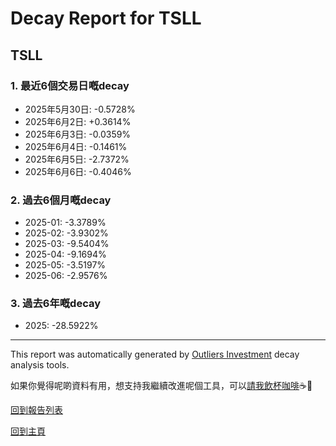 # Decay Report for TSLL

## TSLL

### 1. 最近6個交易日嘅decay

- 2025年5月30日: -0.5728%
- 2025年6月2日: +0.3614%
- 2025年6月3日: -0.0359%
- 2025年6月4日: -0.1461%
- 2025年6月5日: -2.7372%
- 2025年6月6日: -0.4046%

### 2. 過去6個月嘅decay

- 2025-01: -3.3789%
- 2025-02: -3.9302%
- 2025-03: -9.5404%
- 2025-04: -9.1694%
- 2025-05: -3.5197%
- 2025-06: -2.9576%

### 3. 過去6年嘅decay

- 2025: -28.5922%

------------------------------
This report was automatically generated by [Outliers Investment](https://outliersecon.github.io/Outliers-Investment/) decay analysis tools.

如果你覺得呢啲資料有用，想支持我繼續改進呢個工具，可以[請我飲杯咖啡](https://buymeacoffee.com/outliersecon)☕🙏

[回到報告列表](https://outliersecon.github.io/Outliers-Investment/reports/reports_public)

[回到主頁](https://outliersecon.github.io/Outliers-Investment/)